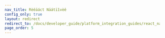```yaml
---
nav_title: Rèêäáct Näátïîvèê
config_only: true
layout: redirect
redirect_to: /docs/developer_guide/platform_integration_guides/react_native/react_sdk_setup/
page_order: 5
---
```

